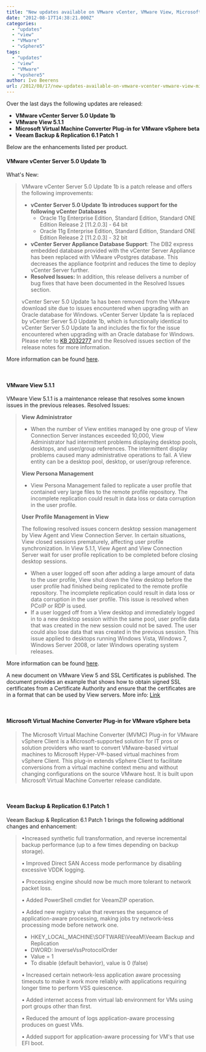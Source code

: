 ```yaml
---
title: "New updates available on VMware vCenter, VMware View, Microsoft Virtual Machine Converter and Veeam Backup & Replication"
date: "2012-08-17T14:38:21.000Z"
categories: 
  - "updates"
  - "view"
  - "VMware"
  - "vSphere5"
tags: 
  - "updates"
  - "view"
  - "VMware"
  - "vpshere5"
author: Ivo Beerens
url: /2012/08/17/new-updates-available-on-vmware-vcenter-vmware-view-microsoft-virtual-machine-converter-and-veeam-backup-replication/
---
```


Over the last days the following updates are released:

- **VMware vCenter Server 5.0 Update 1b**
- **VMware View 5.1.1**
- **Microsoft Virtual Machine Converter Plug-in for VMware vSphere beta**
- **Veeam Backup & Replication 6.1 Patch 1**

Below are the enhancements listed per product.

#### VMware vCenter Server 5.0 Update 1b

What's New:

> VMware vCenter Server 5.0 Update 1b is a patch release and offers the following improvements:
> 
> - **vCenter Server 5.0 Update 1b introduces support for the following vCenter Databases**
>     - Oracle 11g Enterprise Edition, Standard Edition, Standard ONE Edition Release 2 \[11.2.0.3\] - 64 bit
>     - Oracle 11g Enterprise Edition, Standard Edition, Standard ONE Edition Release 2 \[11.2.0.3\] - 32 bit
> - **vCenter Server Appliance Database Support**: The DB2 express embedded database provided with the vCenter Server Appliance has been replaced with VMware vPostgres database. This decreases the appliance footprint and reduces the time to deploy vCenter Server further.
> - **Resolved Issues:** In addition, this release delivers a number of bug fixes that have been documented in the Resolved Issues section.
> 
> vCenter Server 5.0 Update 1a has been removed from the VMware download site due to issues encountered when upgrading with an Oracle database for Windows. vCenter Server Update 1a is replaced by vCenter Server 5.0 Update 1b, which is functionally identical to vCenter Server 5.0 Update 1a and includes the fix for the issue encountered when upgrading with an Oracle database for Windows. Please refer to [KB 2032277](http://kb.VMware.com/kb/2032277) and the Resolved issues section of the release notes for more information.

More information can be found [here](https://www.VMware.com/support/vSphere5/doc/vsp_vc50_u1b_rel_notes.html#whatsnew).

 

#### VMware View 5.1.1

VMware View 5.1.1 is a maintenance release that resolves some known issues in the previous releases. Resolved Issues:

> **View Administrator**
> 
> - When the number of View entities managed by one group of View Connection Server instances exceeded 10,000, View Administrator had intermittent problems displaying desktop pools, desktops, and user/group references. The intermittent display problems caused many administrative operations to fail. A View entity can be a desktop pool, desktop, or user/group reference.
> 
> **View Persona Management**
> 
> - View Persona Management failed to replicate a user profile that contained very large files to the remote profile repository. The incomplete replication could result in data loss or data corruption in the user profile.
> 
> **User Profile Management in View**
> 
> The following resolved issues concern desktop session management by View Agent and View Connection Server. In certain situations, View closed sessions prematurely, affecting user profile synchronization. In View 5.1.1, View Agent and View Connection Server wait for user profile replication to be completed before closing desktop sessions.
> 
> - When a user logged off soon after adding a large amount of data to the user profile, View shut down the View desktop before the user profile had finished being replicated to the remote profile repository. The incomplete replication could result in data loss or data corruption in the user profile. This issue is resolved when PCoIP or RDP is used.
> - If a user logged off from a View desktop and immediately logged in to a new desktop session within the same pool, user profile data that was created in the new session could not be saved. The user could also lose data that was created in the previous session. This issue applied to desktops running Windows Vista, Windows 7, Windows Server 2008, or later Windows operating system releases.

More information can be found [here](https://www.VMware.com/support/view51/doc/view-511-release-notes.html).

A new document on VMware View 5 and SSL Certificates is published. The document provides an example that shows how to obtain signed SSL certificates from a Certificate Authority and ensure that the certificates are in a format that can be used by View servers. More info: [Link](http://pubs.VMware.com/view-51/topic/com.VMware.ICbase/PDF/view-51-obtaining-certificates.pdf)

 

#### Microsoft Virtual Machine Converter Plug-in for VMware vSphere beta

> The Microsoft Virtual Machine Converter (MVMC) Plug-in for VMware vSphere Client is a Microsoft-supported solution for IT pros or solution providers who want to convert VMware-based virtual machines to Microsoft Hyper-V®-based virtual machines from vSphere Client. This plug-in extends vSphere Client to facilitate conversions from a virtual machine context menu and without changing configurations on the source VMware host. It is built upon Microsoft Virtual Machine Converter release candidate.

 

#### Veeam Backup & Replication 6.1 Patch 1

Veeam Backup & Replication 6.1 Patch 1 brings the following additional changes and enhancement:

> •Increased synthetic full transformation, and reverse incremental backup performance (up to a few times depending on backup storage).
> 
> • Improved Direct SAN Access mode performance by disabling excessive VDDK logging.
> 
> • Processing engine should now be much more tolerant to network packet loss.
> 
> • Added PowerShell cmdlet for VeeamZIP operation.
> 
> • Added new registry value that reverses the sequence of application-aware processing, making jobs try network-less processing mode before network one.
> 
> - HKEY\_LOCAL\_MACHINE\\SOFTWARE\\VeeaM\\Veeam Backup and Replication
> - DWORD: InverseVssProtocolOrder
> - Value = 1
> - To disable (default behavior), value is 0 (false)
> 
> • Increased certain network-less application aware processing timeouts to make it work more reliably with applications requiring longer time to perform VSS quiescence.
> 
> • Added internet access from virtual lab environment for VMs using port groups other than first.
> 
> • Reduced the amount of logs application-aware processing produces on guest VMs.
> 
> • Added support for application-aware processing for VM's that use EFI boot.